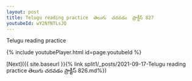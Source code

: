 ```yaml
---
layout: post
title: Telugu reading practice  తెలుగు  చదవడం  ప్రాక్టీస్ 827
youtubeId: wY2NfNTLsJQ
---
```

 
 
Telugu reading practice
 
 
 
 
 


{% include youtubePlayer.html id=page.youtubeId %}
 
[Next]({{ site.baseurl }}{% link  split1/_posts/2021-09-17-Telugu reading practice  తెలుగు  చదవడం  ప్రాక్టీస్ 826.md%})
 
